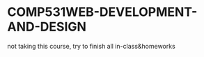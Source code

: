 # COMP531WEB-DEVELOPMENT-AND-DESIGN
not taking this course, try to finish all in-class&amp;homeworks
